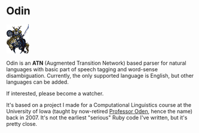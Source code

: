 Odin
====

![Odin Esper from Final Fantasy VI](https://github.com/benjaminoakes/odin/raw/master/images/odin-ff6.gif)

Odin is an **ATN** (Augmented Transition Network) based parser for natural languages with basic part of speech tagging and word-sense disambiguation. Currently, the only supported language is English, but other languages can be added.

If interested, please become a watcher.

It's based on a project I made for a Computational Linguistics course at the University of Iowa (taught by now-retired [Professor Oden][oden], hence the name) back in 2007.  It's not the earliest "serious" Ruby code I've written, but it's pretty close.

  [oden]: http://cs.uiowa.edu/~oden
